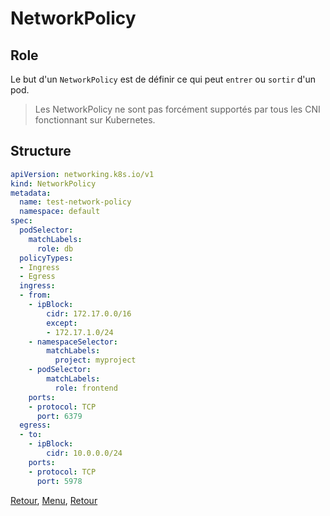 # NetworkPolicy
## Role
Le but d'un `NetworkPolicy` est de définir ce qui peut `entrer` ou `sortir` d'un pod. 
> Les NetworkPolicy ne sont pas forcément supportés par tous les CNI fonctionnant sur Kubernetes.

## Structure
```yaml
apiVersion: networking.k8s.io/v1
kind: NetworkPolicy
metadata:
  name: test-network-policy
  namespace: default
spec:
  podSelector:
    matchLabels:
      role: db
  policyTypes:
  - Ingress
  - Egress
  ingress:
  - from:
    - ipBlock:
        cidr: 172.17.0.0/16
        except:
        - 172.17.1.0/24
    - namespaceSelector:
        matchLabels:
          project: myproject
    - podSelector:
        matchLabels:
          role: frontend
    ports:
    - protocol: TCP
      port: 6379
  egress:
  - to:
    - ipBlock:
        cidr: 10.0.0.0/24
    ports:
    - protocol: TCP
      port: 5978
```


[Retour](https://obeyler.github.io/Formation-K8S/Chapitres/SecurityContext.html), [Menu](https://obeyler.github.io/Formation-K8S/), [Retour](https://obeyler.github.io/Formation-K8S/Chapitres/Maj.html)
